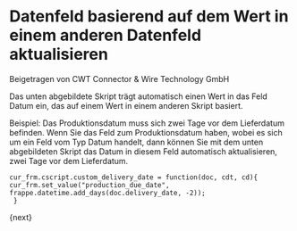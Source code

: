 <!-- add-breadcrumbs -->
# Datenfeld basierend auf dem Wert in einem anderen Datenfeld aktualisieren
<span class="text-muted contributed-by">Beigetragen von CWT Connector & Wire Technology GmbH</span>

Das unten abgebildete Skript trägt automatisch einen Wert in das Feld Datum ein, das auf einem Wert in einem anderen Skript basiert.

Beispiel: Das Produktionsdatum muss sich zwei Tage vor dem Lieferdatum befinden. Wenn Sie das Feld zum Produktionsdatum haben, wobei es sich um ein Feld vom Typ Datum handelt, dann können Sie mit dem unten abgebildeten Skript das Datum in diesem Feld automatisch aktualisieren, zwei Tage vor dem Lieferdatum.

    cur_frm.cscript.custom_delivery_date = function(doc, cdt, cd){
    cur_frm.set_value("production_due_date", frappe.datetime.add_days(doc.delivery_date, -2));
     }

{next}
